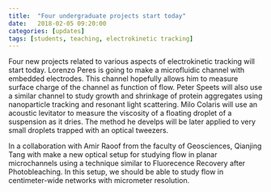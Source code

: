 ```yaml
---
title:  "Four undergraduate projects start today"
date:   2018-02-05 09:20:00
categories: [updates]
tags: [students, teaching, electrokinetic tracking]
---
```

Four new projects related to various aspects of electrokinetic tracking will start today. Lorenzo Peres is going to make a microfluidic channel with embedded electrodes. This channel hopefully allows him to measure surface charge of the channel as function of flow. Peter Speets will also use a similar channel to study growth and shrinkage of protein aggregates using nanoparticle tracking and resonant light scattering. Milo Colaris will use an acoustic levitator to measure the viscosity of a floating droplet of a suspension as it dries. The method he develps will be later applied to very small droplets trapped with an optical tweezers.

In a collaboration with Amir Raoof from the faculty of Geosciences, Qianjing Tang with make a new optical setup for studying flow in planar microchannels using a technique similar to Fluorecence Recovery after Photobleaching. In this setup, we should be able to study flow in centimeter-wide networks with micrometer resolution.


